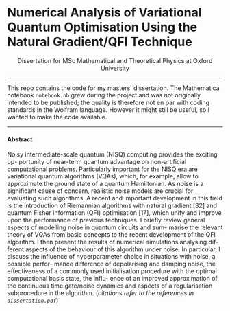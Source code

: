 # Numerical Analysis of Variational Quantum Optimisation Using the Natural Gradient/QFI Technique

<p align="center">Dissertation for MSc Mathematical and Theoretical Physics at Oxford University</p>

----

This repo contains the code for my masters' dissertation. The Mathematica notebook `notebook.nb` grew during the project and was not originally intended to be published; the quality is therefore not en par with coding standards in the Wolfram language.
However it might still be useful, so I wanted to make the code available.

----

#### Abstract

Noisy intermediate-scale quantum (NISQ) computing provides the exciting op-
portunity of near-term quantum advantage on non-artificial computational problems.
Particularly important for the NISQ era are variational quantum algorithms (VQAs),
which, for example, allow to approximate the ground state of a quantum Hamiltonian. As noise is a significant cause of concern, realistic noise models are crucial for
evaluating such algorithms. A recent and important development in this field is the
introduction of Riemannian algorithms with natural gradient [32] and quantum Fisher
information (QFI) optimisation [17], which unify and improve upon the performance
of previous techniques.
I briefly review general aspects of modelling noise in quantum circuits and sum-
marise the relevant theory of VQAs from basic concepts to the recent development of
the QFI algorithm. I then present the results of numerical simulations analysing dif-
ferent aspects of the behaviour of this algorithm under noise. In particular, I discuss
the influence of hyperparameter choice in situations with noise, a possible perfor-
mance difference of depolarising and damping noise, the effectiveness of a commonly
used initialisation procedure with the optimal computational basis state, the influ-
ence of an improved approximation of the continuous time gate/noise dynamics and
aspects of a regularisation subprocedure in the algorithm.
(_citations refer to the references in `dissertation.pdf`_)

